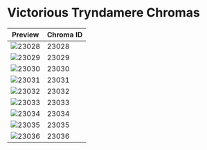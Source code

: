 # Victorious Tryndamere Chromas

| Preview | Chroma ID |
|---------|-----------|
| ![23028](https://raw.communitydragon.org/latest/plugins/rcp-be-lol-game-data/global/default/v1/champion-chroma-images/23/23028.png) | 23028 |
| ![23029](https://raw.communitydragon.org/latest/plugins/rcp-be-lol-game-data/global/default/v1/champion-chroma-images/23/23029.png) | 23029 |
| ![23030](https://raw.communitydragon.org/latest/plugins/rcp-be-lol-game-data/global/default/v1/champion-chroma-images/23/23030.png) | 23030 |
| ![23031](https://raw.communitydragon.org/latest/plugins/rcp-be-lol-game-data/global/default/v1/champion-chroma-images/23/23031.png) | 23031 |
| ![23032](https://raw.communitydragon.org/latest/plugins/rcp-be-lol-game-data/global/default/v1/champion-chroma-images/23/23032.png) | 23032 |
| ![23033](https://raw.communitydragon.org/latest/plugins/rcp-be-lol-game-data/global/default/v1/champion-chroma-images/23/23033.png) | 23033 |
| ![23034](https://raw.communitydragon.org/latest/plugins/rcp-be-lol-game-data/global/default/v1/champion-chroma-images/23/23034.png) | 23034 |
| ![23035](https://raw.communitydragon.org/latest/plugins/rcp-be-lol-game-data/global/default/v1/champion-chroma-images/23/23035.png) | 23035 |
| ![23036](https://raw.communitydragon.org/latest/plugins/rcp-be-lol-game-data/global/default/v1/champion-chroma-images/23/23036.png) | 23036 |